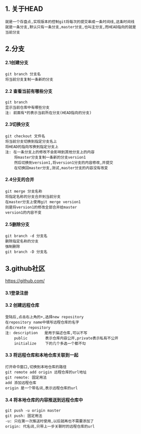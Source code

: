 ## 1. 关于HEAD

    就是一个存盘点,实现版本的控制git将每次的提交串成一条时间线,这条时间线
    就是一条分支,默认只有一条分支,master分支,也叫主分支,而HEAD指向的就是
    当前分支  

## 2.分支

####    2.1创建分支
    git branch 分支名
    将当前分支复制一条新的分支
    
#### 2.2 查看当前有哪些分支
    git branch
    显示当前仓库中有哪些分支
    注: 前面有*的表示当前所在分支(HEAD指向的分支)
#### 2.3切换分支
    git checkout 文件名
    将当前分支切换到指定分支名上
    将HEAD的指向写换到指定分支上
    注: 在一条分支上的修改不会影响到其他分支上的内容
        将master分支复制一条新的分支version1
        然后切换到version1,将version1分支的内容修改,并提交
        在切换回master分支,测试,master分支的内容没有改变
#### 2.4分支的合并
    git merge 分支名称
    将指定名称的分支合并到当前分支
    在master分支上使用git merge version1
    则是将version1的修改全部合并给master
    version1的内容不变
    
#### 2.5删除分支
    git branch -d 分支名
    删除指定名称的分支
    强制删除
    git branch -D 分支名
## 3.github社区
https://github.com/
#### 3.1登录注册
#### 3.2 创建远程仓库
    登陆后,点击右上角的+,选择new repository
    在repository name中填写远程仓库的名字
    点击create repository
    注: description   是用于描述仓库,可以不写
        public        表示仓库内容公开,private表示私有不公开
        initialize    下的几个多选一个都不勾
#### 3.3 将远程仓库和本地仓库关联到一起
    打开命令窗口,切换到本地仓库的路径
    git remote add origin 远程仓库的url地址    
    git remote: 固定用法
    add 添加远程仓库
    origin 是一个带名词,表示远程仓库的url    
#### 3.4 将本地仓库的内容推送到远程仓库中
    git push -u origin master
    git push: 固定用法
    -u: 只在第一次推送时使用,以后就再也不需要添加了
    origin: 代名词,只带上一步关联时的远程仓库的url
